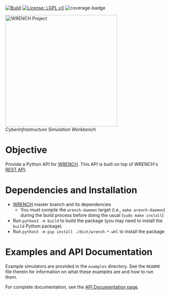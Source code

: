 [![Build][build-badge]][build-link]
[![License: LGPL v3][license-badge]](LICENSE)
![coverage-badge]


<a href="https://wrench-project.org" target="_blank"><img src="https://wrench-project.org/images/logo-horizontal.png" width="350" alt="WRENCH Project" /></a>
<br/>_Cyberinfrastructure Simulation Workbench_

# Objective

Provide a Python API for [WRENCH](https://wrench-project.org). This API is built on top of WRENCH's [REST API](https://wrench-project.org/wrench/latest/rest_api.html).

# Dependencies and Installation

  - [WRENCH](https://github.com/wrench-project/wrench) master branch and its dependencies
    - You must compile the `wrench-daemon` target (i.e., `make wrench-daemon`) during the build process before doing the usual (`sudo make install`)
  - Run `python3 -m build` to build the package (you may need to install the `build` Python package).
  - Run `python3 -m pip install ./dist/wrench-*.whl` to install the package

# Examples and API Documentation

Example simulators are provided in the `examples` directory. See the `README` file therein for information on what these examples are and how to run them.  

For complete documentation, see the [API Documentation page](https://wrench-python-api.readthedocs.io/en/latest/).


[build-badge]:         https://github.com/wrench-project/wrench-python-api/actions/workflows/build.yml/badge.svg
[build-link]:          https://github.com/wrench-project/wrench-api/actions
[license-badge]:       https://img.shields.io/badge/License-LGPL%20v3-blue.svg
[coverage-badge]:     https://img.shields.io/badge/Coverage-92%25-brightgreen
